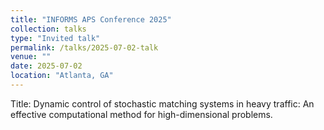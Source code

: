```yaml
---
title: "INFORMS APS Conference 2025"
collection: talks
type: "Invited talk"
permalink: /talks/2025-07-02-talk
venue: ""
date: 2025-07-02
location: "Atlanta, GA"
---
```


Title: Dynamic control of stochastic matching systems in heavy traffic: An effective computational method for high-dimensional problems.
